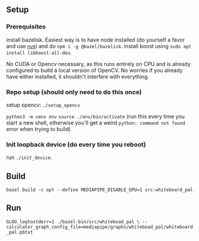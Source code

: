 ## Setup

### Prerequisites

install bazelisk. Easiest way is to have node installed (do yourself a favor and use [`nvm`](https://github.com/nvm-sh/nvm)) and do `npm i -g @bazel/bazelisk`.
install boost using `sudo apt install libboost-all-dev`.

No CUDA or Opencv necessary, as this runs entirely on CPU and is already configured to build a local version of OpenCV. No worries if you already have either installed, it shouldn't interfere with everything.

### Repo setup (should only need to do this once)

setup opencv: `./setup_opencv`

`python3 -m venv env`
`source ./env/bin/activate` (run this every time you start a new shell, otherwise you'll get a weird `python: command not found` error when trying to build)


### Init loopback device (do every time you reboot)

run `./init_device`. 


## Build

`bazel build -c opt --define MEDIAPIPE_DISABLE_GPU=1 src:whiteboard_pal`

## Run
`GLOG_logtostderr=1 ./bazel-bin/src/whiteboad_pal \
  --calculator_graph_config_file=mediapipe/graphs/whiteboad_pal/whiteboard_pal.pbtxt`